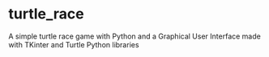 # turtle_race
A simple turtle race game with Python and a Graphical User Interface made with TKinter and Turtle Python libraries
